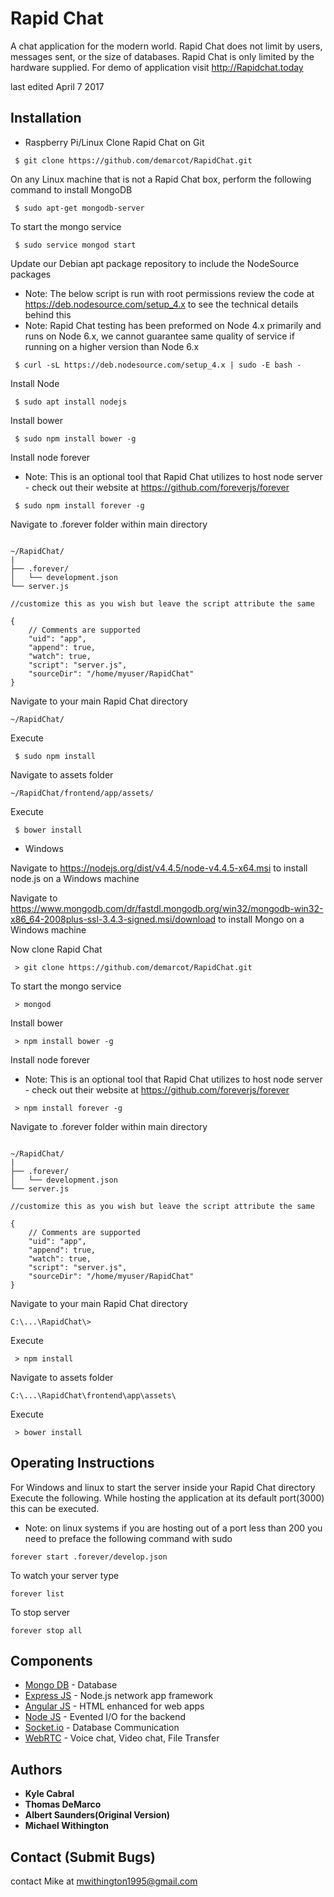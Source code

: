 # Rapid Chat
A chat application for the modern world.
Rapid Chat does not limit by users, messages sent, or the size of databases.
Rapid Chat is only limited by the hardware supplied.
For demo of application visit http://Rapidchat.today

last edited April 7 2017

## Installation
* Raspberry Pi/Linux
Clone Rapid Chat on Git

```
 $ git clone https://github.com/demarcot/RapidChat.git
```

On any Linux machine that is not a Rapid Chat box, perform the following command to install MongoDB

```
 $ sudo apt-get mongodb-server
```

To start the mongo service

```
 $ sudo service mongod start
```

Update our Debian apt package repository to include the NodeSource packages
- Note: The below script is run with root permissions review the code at https://deb.nodesource.com/setup_4.x to see the technical details behind this
- Note: Rapid Chat testing has been preformed on Node 4.x primarily and runs on Node 6.x, we cannot guarantee same quality of service if running on a higher version than Node 6.x

```
 $ curl -sL https://deb.nodesource.com/setup_4.x | sudo -E bash -
```

Install Node

```
 $ sudo apt install nodejs
```

Install bower

```
 $ sudo npm install bower -g
```
Install node forever
- Note: This is an optional tool that Rapid Chat utilizes to host node server - check out their website at https://github.com/foreverjs/forever


```
 $ sudo npm install forever -g
```

Navigate to .forever folder within main directory

```

~/RapidChat/
|
├── .forever/
│   └── development.json
└── server.js

//customize this as you wish but leave the script attribute the same

{
    // Comments are supported
    "uid": "app",
    "append": true,
    "watch": true,
    "script": "server.js",
    "sourceDir": "/home/myuser/RapidChat"
}

```

Navigate to your main Rapid Chat directory

```
~/RapidChat/
```
Execute

```
 $ sudo npm install
```

Navigate to assets folder

```
~/RapidChat/frontend/app/assets/
```

Execute

```
 $ bower install
```


* Windows

Navigate to https://nodejs.org/dist/v4.4.5/node-v4.4.5-x64.msi to install node.js on a Windows machine

Navigate to https://www.mongodb.com/dr/fastdl.mongodb.org/win32/mongodb-win32-x86_64-2008plus-ssl-3.4.3-signed.msi/download to install Mongo on a Windows machine


Now clone Rapid Chat

```
 > git clone https://github.com/demarcot/RapidChat.git
```

To start the mongo service

```
 > mongod
```

Install bower

```
 > npm install bower -g
```

Install node forever
- Note: This is an optional tool that Rapid Chat utilizes to host node server - check out their website at https://github.com/foreverjs/forever


```
 > npm install forever -g
```

Navigate to .forever folder within main directory

```

~/RapidChat/
|
├── .forever/
│   └── development.json
└── server.js

//customize this as you wish but leave the script attribute the same

{
    // Comments are supported
    "uid": "app",
    "append": true,
    "watch": true,
    "script": "server.js",
    "sourceDir": "/home/myuser/RapidChat"
}

```

Navigate to your main Rapid Chat directory

```
C:\...\RapidChat\>
```
Execute

```
 > npm install
```

Navigate to assets folder

```
C:\...\RapidChat\frontend\app\assets\
```

Execute

```
 > bower install
```

## Operating Instructions

For Windows and linux to start the server inside your Rapid Chat directory Execute the following. While hosting the application at its default port(3000) this can be executed.

- Note: on linux systems if you are hosting out of a port less than 200 you need to preface the following command with sudo

```
forever start .forever/develop.json
```

To watch your server type

```
forever list
```

To stop server

```
forever stop all
```

## Components
- [Mongo DB](https://www.mongodb.com/) - Database
- [Express JS](https://expressjs.com/) - Node.js network app framework
- [Angular JS](https://angularjs.org/) - HTML enhanced for web apps
- [Node JS](https://nodejs.org/en/) - Evented I/O for the backend
- [Socket.io](https://socket.io/) - Database Communication
- [WebRTC](https://www.github.com/Muaz-Khan/RTCMulticonnect) - Voice chat, Video chat, File Transfer

## Authors
* **Kyle Cabral**
* **Thomas DeMarco**
* **Albert Saunders(Original Version)**
* **Michael Withington**


## Contact (Submit Bugs)
contact Mike at mwithington1995@gmail.com

